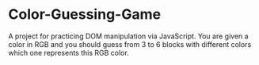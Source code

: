 # Color-Guessing-Game
A project for practicing DOM manipulation via JavaScript. You are given a color in RGB and you should guess from 3 to 6 blocks with different colors which one represents this RGB color.
